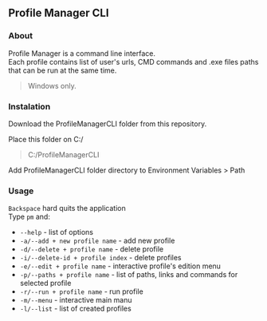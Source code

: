 ## Profile Manager CLI

### About
Profile Manager is a command line interface.  
Each profile contains list of user's urls, CMD commands and .exe files paths that can be run at the same time.  
> Windows only.
### Instalation
  Download the ProfileManagerCLI folder from this repository.
  
  Place this folder on C:/
  > C:/ProfileManagerCLI

  Add ProfileManagerCLI folder directory to Environment Variables > Path

### Usage

`Backspace` hard quits the application  
Type `pm` and: 
- `--help` - list of options  
- `-a/--add + new profile name` - add new profile
- `-d/--delete + profile name` - delete profile
- `-i/--delete-id + profile index` - delete profiles
- `-e/--edit + profile name` - interactive profile's edition menu 
- `-p/--paths + profile name` - list of paths, links and commands for selected profile
- `-r/--run + profile name` - run profile
- `-m/--menu` - interactive main manu
- `-l/--list` - list of created profiles
